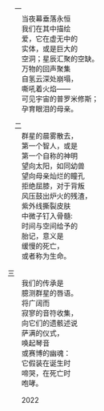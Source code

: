 　一  
　　当夜幕垂落永恒  
　　我们在其中描绘  
　　爱，它在虚无中的  
　　实体，或是巨大的  
　　空洞；星辰汇聚的空缺。  
　　万物的回声聚集  
　　自氢云深处崩塌，  
　　嘶吼着火焰——  
　　可见宇宙的普罗米修斯；  
　　孕育眼泪的母亲。  

　二  
　　群星的晨雾散去，  
　　第一个智人，或是  
　　第一个自称的神明  
　　望向太阳，如同幼兽  
　　望向母亲灿烂的瞳孔  
　　拒绝屈膝，对于背叛  
　　风压鼓出炉火的残渣，  
　　紫外线撕裂皮肤  
　　中微子钉入骨髓:  
　　时间与空间给予的  
　　胎记，意义是  
　　缓慢的死亡，  
　　或者称为生命。  

  三  
　　我们的传承是  
　　臆测群星的唇语。  
　　将广阔而  
　　寂寥的音符收集，  
　　向它们的遗骸述说  
　　萨满的仪式，  
　　唤起琴音  
　　或赛博的幽魂：  
　　它假装在诞生时  
　　啼哭，在死亡时  
　　咆哮。  

　　2022
